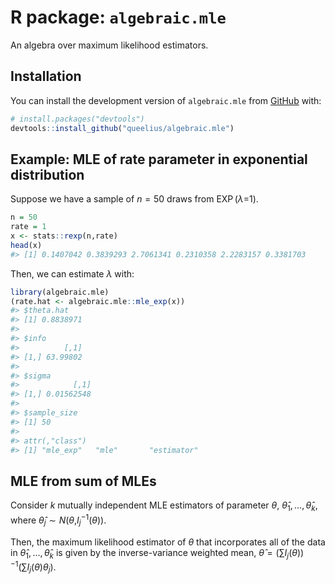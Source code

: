 
<!-- README.md is generated from README.Rmd. Please edit that file -->

# R package: `algebraic.mle`

<!-- badges: start -->
<!-- badges: end -->

An algebra over maximum likelihood estimators.

## Installation

You can install the development version of `algebraic.mle` from
[GitHub](https://github.com/) with:

``` r
# install.packages("devtools")
devtools::install_github("queelius/algebraic.mle")
```

## Example: MLE of rate parameter in exponential distribution

Suppose we have a sample of *n* = 50 draws from EXP (*λ*=1).

``` r
n = 50
rate = 1
x <- stats::rexp(n,rate)
head(x)
#> [1] 0.1407042 0.3839293 2.7061341 0.2310358 2.2283157 0.3381703
```

Then, we can estimate *λ* with:

``` r
library(algebraic.mle)
(rate.hat <- algebraic.mle::mle_exp(x))
#> $theta.hat
#> [1] 0.8838971
#> 
#> $info
#>          [,1]
#> [1,] 63.99802
#> 
#> $sigma
#>            [,1]
#> [1,] 0.01562548
#> 
#> $sample_size
#> [1] 50
#> 
#> attr(,"class")
#> [1] "mle_exp"   "mle"       "estimator"
```

## MLE from sum of MLEs

Consider *k* mutually independent MLE estimators of parameter *θ*,
*θ̂*<sub>1</sub>, …, *θ̂*<sub>*k*</sub>, where
*θ̂*<sub>*j*</sub> ∼ *N*(*θ*,*I*<sub>*j*</sub><sup>−1</sup>(*θ*)).

Then, the maximum likelihood estimator of *θ* that incorporates all of
the data in *θ̂*<sub>1</sub>, …, *θ̂*<sub>*k*</sub> is given by the
inverse-variance weighted mean,
*θ̂* = (∑*I*<sub>*j*</sub>(*θ*))<sup>−1</sup>(∑*I*<sub>*j*</sub>(*θ*)*θ*<sub>*j*</sub>).
